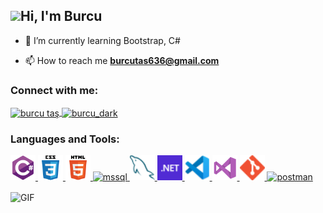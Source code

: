 <h2><img src="https://github.com/TheDudeThatCode/TheDudeThatCode/blob/master/Assets/Hi.gif" width="29px">Hi, I'm Burcu</h2>

- 🌱 I’m currently learning Bootstrap, C#

- 📫 How to reach me **burcutas636@gmail.com**

<h3 align="left">Connect with me:</h3>
<p align="left">
    <a href="https://www.linkedin.com/in/burcu-ta%C5%9F-3985a0234/" target="blank">
        <img align="center" src="https://raw.githubusercontent.com/rahuldkjain/github-profile-readme-generator/master/src/images/icons/Social/linked-in-alt.svg" alt="burcu taş" height="30" width="40" />
    </a>
    <a href="https://instagram.com/burcu_dark" target="blank">
        <img align="center" src="https://raw.githubusercontent.com/rahuldkjain/github-profile-readme-generator/master/src/images/icons/Social/instagram.svg" alt="burcu_dark" height="30" width="40" />
    </a>
</p>

<h3 align="left">Languages and Tools:</h3>
<p align="left"> 
    <a href="https://www.w3schools.com/cs/" target="_blank" rel="noreferrer"> 
        <img src="https://raw.githubusercontent.com/devicons/devicon/master/icons/csharp/csharp-original.svg" alt="csharp" width="40" height="40"/>
    </a> 
    <a href="https://www.w3schools.com/css/" target="_blank" rel="noreferrer"> 
        <img src="https://raw.githubusercontent.com/devicons/devicon/master/icons/css3/css3-original-wordmark.svg" alt="css3" width="40" height="40"/> 
    </a> 
    <a href="https://www.w3.org/html/" target="_blank" rel="noreferrer"> 
        <img src="https://raw.githubusercontent.com/devicons/devicon/master/icons/html5/html5-original-wordmark.svg" alt="html5" width="40" height="40"/> 
    </a> 
    <a href="https://www.microsoft.com/en-us/sql-server" target="_blank" rel="noreferrer"> 
        <img src="https://www.svgrepo.com/show/303229/microsoft-sql-server-logo.svg" alt="mssql" width="40" height="40"/> 
    </a>
    <a href="https://www.mysql.com/" target="_blank" rel="noreferrer"> 
        <img src="images/mysql.png" alt="mysql" width="40" height="40"/> 
    </a> 
    <a href="https://dotnet.microsoft.com/" target="_blank" rel="noreferrer"> 
        <img src="images/dotnet.png" alt="dotnet" width="40" height="40"/> 
    </a>
    <a href="https://code.visualstudio.com/" target="_blank" rel="noreferrer"> 
        <img src="images/vscode.png" alt="vscode" width="40" height="40"/> 
    </a>
    <a href="https://visualstudio.microsoft.com/" target="_blank" rel="noreferrer"> 
        <img src="images/visual_studio.png" alt="vs" width="40" height="40"/> 
    </a>
    <a href="https://git-scm.com/" target="_blank" rel="noreferrer"> 
        <img src="images/git.png" alt="git" width="40" height="40"/> 
    </a> 
    <a href="https://postman.com" target="_blank" rel="noreferrer"> 
        <img src="https://www.vectorlogo.zone/logos/getpostman/getpostman-icon.svg" alt="postman" width="40" height="40"/> 
    </a>
</p>


<img align="center" alt="GIF" src="https://media.giphy.com/media/hrSFdM4rg8VFpXyz2m/giphy.gif" />

